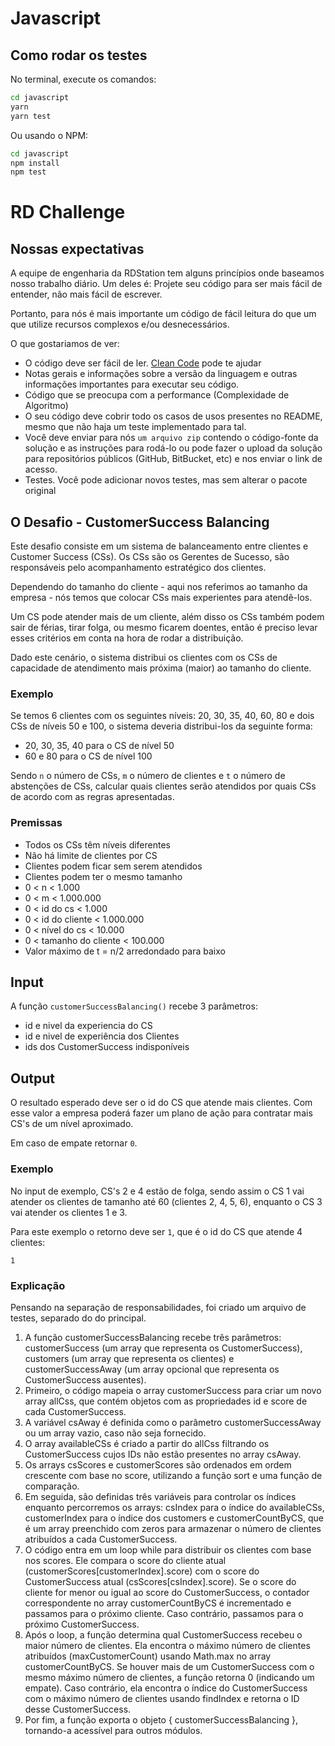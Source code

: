 # Javascript

## Como rodar os testes

No terminal, execute os comandos:

```bash
cd javascript
yarn
yarn test
```

Ou usando o NPM:

```bash
cd javascript
npm install
npm test
```

# RD Challenge

## Nossas expectativas

A equipe de engenharia da RDStation tem alguns princípios onde baseamos nosso trabalho diário. Um deles é: Projete seu código para ser mais fácil de entender, não mais fácil de escrever.

Portanto, para nós é mais importante um código de fácil leitura do que um que utilize recursos complexos e/ou desnecessários.

O que gostariamos de ver:

- O código deve ser fácil de ler. [Clean Code](https://medium.com/rd-shipit/clean-code-23580b4e556c) pode te ajudar
- Notas gerais e informações sobre a versão da linguagem e outras informações importantes para executar seu código.
- Código que se preocupa com a performance (Complexidade de Algoritmo)
- O seu código deve cobrir todo os casos de usos presentes no README, mesmo que não haja um teste implementado para tal.
- Você deve enviar para nós `um arquivo zip` contendo o código-fonte da solução e as instruções para rodá-lo ou pode fazer
  o upload da solução para repositórios públicos (GitHub, BitBucket, etc) e nos enviar o link de acesso.
- Testes. Você pode adicionar novos testes, mas sem alterar o pacote original

## O Desafio - CustomerSuccess Balancing

Este desafio consiste em um sistema de balanceamento entre clientes e Customer Success (CSs). Os CSs são os Gerentes de Sucesso, são responsáveis pelo acompanhamento estratégico dos clientes.

Dependendo do tamanho do cliente - aqui nos referimos ao tamanho da empresa - nós temos que colocar CSs mais experientes para atendê-los.

Um CS pode atender mais de um cliente, além disso os CSs também podem sair de férias, tirar folga, ou mesmo ficarem doentes, então é preciso levar esses critérios em conta na hora de rodar a distribuição.

Dado este cenário, o sistema distribui os clientes com os CSs de capacidade de atendimento mais próxima (maior) ao tamanho do cliente.

### Exemplo

Se temos 6 clientes com os seguintes níveis: 20, 30, 35, 40, 60, 80 e dois CSs de níveis 50 e 100, o sistema deveria distribui-los da seguinte forma:

- 20, 30, 35, 40 para o CS de nível 50
- 60 e 80 para o CS de nível 100

Sendo `n` o número de CSs, `m` o número de clientes e `t` o número de abstenções de CSs, calcular quais clientes serão atendidos por quais CSs de acordo com as regras apresentadas.

### Premissas

- Todos os CSs têm níveis diferentes
- Não há limite de clientes por CS
- Clientes podem ficar sem serem atendidos
- Clientes podem ter o mesmo tamanho
- 0 < n < 1.000
- 0 < m < 1.000.000
- 0 < id do cs < 1.000
- 0 < id do cliente < 1.000.000
- 0 < nível do cs < 10.000
- 0 < tamanho do cliente < 100.000
- Valor máximo de t = n/2 arredondado para baixo

## Input

A função `customerSuccessBalancing()` recebe 3 parâmetros:

- id e nivel da experiencia do CS
- id e nivel de experiência dos Clientes
- ids dos CustomerSuccess indisponíveis

## Output

O resultado esperado deve ser o id do CS que atende mais clientes. Com esse valor a empresa poderá fazer um plano de ação para contratar mais CS's de um nível aproximado.

Em caso de empate retornar `0`.

### Exemplo

No input de exemplo, CS's 2 e 4 estão de folga, sendo assim o CS 1 vai atender os clientes de tamanho até 60 (clientes 2, 4, 5, 6), enquanto o CS 3 vai atender os clientes 1 e 3.

Para este exemplo o retorno deve ser `1`, que é o id do CS que atende 4 clientes:

```
1
```

### Explicação

Pensando na separação de responsabilidades, foi criado um arquivo de testes, separado do do principal.

1. A função customerSuccessBalancing recebe três parâmetros: customerSuccess (um array que representa os CustomerSuccess), customers (um array que representa os clientes) e customerSuccessAway (um array opcional que representa os CustomerSuccess ausentes).
2. Primeiro, o código mapeia o array customerSuccess para criar um novo array allCss, que contém objetos com as propriedades id e score de cada CustomerSuccess.
3. A variável csAway é definida como o parâmetro customerSuccessAway ou um array vazio, caso não seja fornecido.
4. O array availableCSs é criado a partir do allCss filtrando os CustomerSuccess cujos IDs não estão presentes no array csAway.
5. Os arrays csScores e customerScores são ordenados em ordem crescente com base no score, utilizando a função sort e uma função de comparação.
6. Em seguida, são definidas três variáveis para controlar os índices enquanto percorremos os arrays: csIndex para o índice do availableCSs, customerIndex para o índice dos customers e customerCountByCS, que é um array preenchido com zeros para armazenar o número de clientes atribuídos a cada CustomerSuccess.
7. O código entra em um loop while para distribuir os clientes com base nos scores. Ele compara o score do cliente atual (customerScores[customerIndex].score) com o score do CustomerSuccess atual (csScores[csIndex].score). Se o score do cliente for menor ou igual ao score do CustomerSuccess, o contador correspondente no array customerCountByCS é incrementado e passamos para o próximo cliente. Caso contrário, passamos para o próximo CustomerSuccess.
8. Após o loop, a função determina qual CustomerSuccess recebeu o maior número de clientes. Ela encontra o máximo número de clientes atribuídos (maxCustomerCount) usando Math.max no array customerCountByCS. Se houver mais de um CustomerSuccess com o mesmo máximo número de clientes, a função retorna 0 (indicando um empate). Caso contrário, ela encontra o índice do CustomerSuccess com o máximo número de clientes usando findIndex e retorna o ID desse CustomerSuccess.
9. Por fim, a função exporta o objeto { customerSuccessBalancing }, tornando-a acessível para outros módulos.
